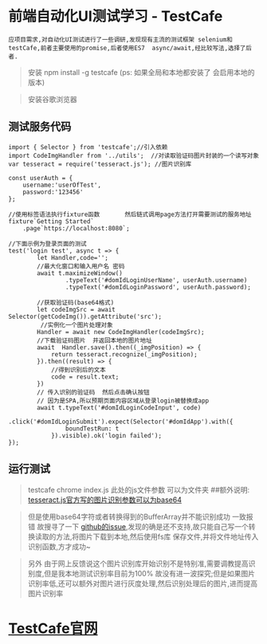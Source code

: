 <!--
 * @Author: whisperer
 * @Date: 2019-08-20 14:53:23
 * @LastEditors: whisperer
 * @Description: 
 -->
#  前端自动化UI测试学习 - TestCafe

```
应项目需求,对自动化UI测试进行了一些调研,发现现有主流的测试框架 selenium和testCafe,前者主要使用的promise,后者使用ES7  async/await,经比较写法,选择了后者.
```

>  安装    npm install -g testcafe    (ps:  如果全局和本地都安装了  会启用本地的版本)

> 安装谷歌浏览器

## 测试服务代码
```
import { Selector } from 'testcafe';//引入依赖
import CodeImgHandler from '../utils';  //对读取验证码图片封装的一个读写对象
var tesseract = require('tesseract.js'); //图片识别库

const userAuth = {
    username:'userOfTest',
    password:'123456'
};

//使用标签语法执行fixture函数       然后链式调用page方法打开需要测试的服务地址  
fixture`Getting Started`
    .page`https://localhost:8080`;

//下面示例为登录页面的测试
test('login test', async t => {
        let Handler,code='';
        //最大化窗口和输入用户名 密码
        await t.maximizeWindow()
                .typeText('#domIdLoginUserName', userAuth.username)
                .typeText('#domIdLoginPassword', userAuth.password);
        
        //获取验证码(base64格式)
        let codeImgSrc = await Selector(getCodeImg()).getAttribute('src');
         //实例化一个图片处理对象
        Handler = await new CodeImgHandler(codeImgSrc);
        //下载验证码图片  并返回本地的图片地址
        await  Handler.save().then((_imgPosition) => {
            return tesseract.recognize(_imgPosition);
        }).then((result) => {
            //得到识别后的文本
            code = result.text;
        })
        // 传入识别的验证码  然后点击确认按钮  
        // 因为是SPA,所以预期页面内容区域从登录login被替换成app  
        await t.typeText('#domIdLoginCodeInput', code)
            .click('#domIdLoginSubmit').expect(Selector('#domIdApp').with({
                boundTestRun: t
            }).visible).ok('login failed');
});
```
## 运行测试
> testcafe chrome index.js 此处的js文件参数 可以为文件夹
##额外说明:
> [tesseract.js官方写的图片识别参数可以为base64](https://github.com/naptha/tesseract.js/blob/master/docs/image-format.md)

> 但是使用base64字符或者转换得到的BufferArray并不能识别成功  一致报错  故搜寻了一下 [github的issue](https://github.com/naptha/tesseract.js/issues/230),发现的确是还不支持,故只能自己写一个转换读取的方法,将图片下载到本地,然后使用fs库  保存文件,并将文件地址传入识别函数,方才成功~

> 另外 由于网上反馈说这个图片识别库开始识别不是特别准,需要调教提高识别度,但是我本地测试识别率目前为100%  故没有进一波探究;但是如果图片识别率低,还可以额外对图片进行灰度处理,然后识别处理后的图片,进而提高图片识别率

# [TestCafe官网](https://devexpress.github.io/testcafe/ 'TestCafe')